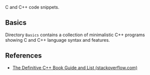 C and C++ code snippets.

## Basics

Directory `Basics` contains a collection of minimalistic C++  programs showing C and C++ language syntax and features.


## References

* [The Definitive C++ Book Guide and List (stackoverflow.com)](http://stackoverflow.com/questions/388242/the-definitive-c-book-guide-and-list)
